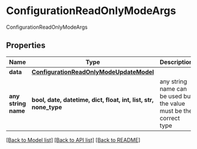 # ConfigurationReadOnlyModeArgs

ConfigurationReadOnlyModeArgs

## Properties
Name | Type | Description | Notes
------------ | ------------- | ------------- | -------------
**data** | [**ConfigurationReadOnlyModeUpdateModel**](ConfigurationReadOnlyModeUpdateModel.md) |  | [optional] 
**any string name** | **bool, date, datetime, dict, float, int, list, str, none_type** | any string name can be used but the value must be the correct type | [optional]

[[Back to Model list]](../README.md#documentation-for-models) [[Back to API list]](../README.md#documentation-for-api-endpoints) [[Back to README]](../README.md)


